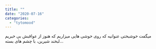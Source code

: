 ```yaml
---
title: ""
date: "2020-07-16"
categories: 
  - "tytomood"
---
```


میگفت خوشبختی عنوانیه که روی خوشی هایی میزاریم که هنوز از عواقبش بی خبریم ...لبخند شیرین، با چشم های بسته
